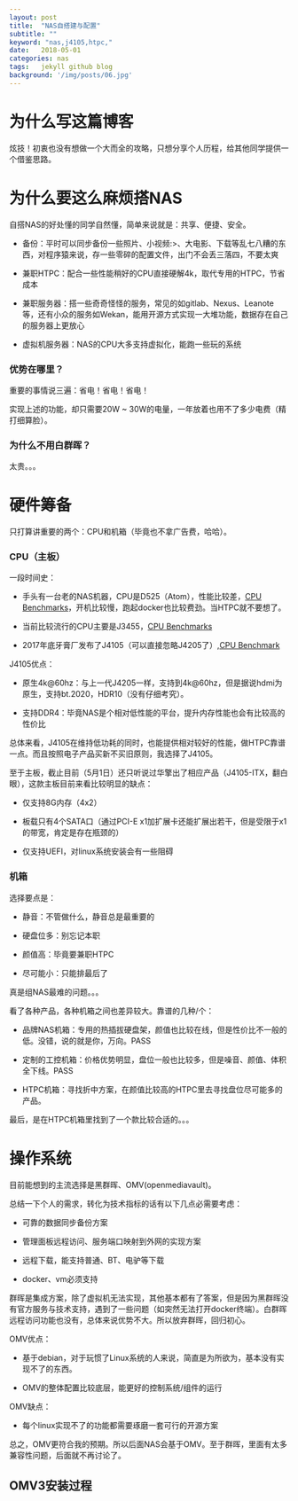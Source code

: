 ```yaml
---
layout: post
title:  "NAS自搭建与配置"
subtitle: ""
keyword: "nas,j4105,htpc,"
date:   2018-05-01
categories: nas
tags:	jekyll github blog
background: '/img/posts/06.jpg'
---
```

# 为什么写这篇博客

炫技！初衷也没有想做一个大而全的攻略，只想分享个人历程，给其他同学提供一个借鉴思路。

# 为什么要这么麻烦搭NAS

自搭NAS的好处懂的同学自然懂，简单来说就是：共享、便捷、安全。

- 备份：平时可以同步备份一些照片、小视频:>、大电影、下载等乱七八糟的东西，对程序猿来说，存一些零碎的配置文件，出门不会丢三落四，不要太爽

- 兼职HTPC：配合一些性能稍好的CPU直接硬解4k，取代专用的HTPC，节省成本

- 兼职服务器：搭一些奇奇怪怪的服务，常见的如gitlab、Nexus、Leanote等，还有小众的服务如Wekan，能用开源方式实现一大堆功能，数据存在自己的服务器上更放心

- 虚拟机服务器：NAS的CPU大多支持虚拟化，能跑一些玩的系统

### 优势在哪里？

重要的事情说三遍：省电！省电！省电！

实现上述的功能，却只需要20W ~ 30W的电量，一年放着也用不了多少电费（精打细算脸）。

### 为什么不用白群晖？

太贵。。。

# 硬件筹备

只打算讲重要的两个：CPU和机箱（毕竟也不拿广告费，哈哈）。

### CPU（主板）

一段时间史：

- 手头有一台老的NAS机器，CPU是D525（Atom），性能比较差，[CPU Benchmarks](https://www.cpubenchmark.net/cpu.php?cpu=Intel+Atom+D525+%40+1.80GHz&id=611)，开机比较慢，跑起docker也比较费劲。当HTPC就不要想了。

- 当前比较流行的CPU主要是J3455，[CPU Benchmarks](https://www.cpubenchmark.net/cpu.php?cpu=Intel+Celeron+J3455+%40+1.50GHz&id=2875)

- 2017年底牙膏厂发布了J4105（可以直接忽略J4205了）,[CPU Benchmark](https://www.cpubenchmark.net/cpu.php?cpu=Intel+Celeron+J4105+%40+1.50GHz&id=3159)

J4105优点：

- 原生4k@60hz：与上一代J4205一样，支持到4k@60hz，但是据说hdmi为原生，支持bt.2020，HDR10（没有仔细考究）。

- 支持DDR4：毕竟NAS是个相对低性能的平台，提升内存性能也会有比较高的性价比

总体来看，J4105在维持低功耗的同时，也能提供相对较好的性能，做HTPC靠谱一点。而且按照电子产品买新不买旧原则，我选择了J4105。

至于主板，截止目前（5月1日）还只听说过华擎出了相应产品（J4105-ITX，翻白眼），这款主板目前来看比较明显的缺点：

- 仅支持8G内存（4x2）

- 板载只有4个SATA口（通过PCI-E x1加扩展卡还能扩展出若干，但是受限于x1的带宽，肯定是存在瓶颈的）

- 仅支持UEFI，对linux系统安装会有一些阻碍

### 机箱

选择要点是：

- 静音：不管做什么，静音总是最重要的

- 硬盘位多：别忘记本职

- 颜值高：毕竟要兼职HTPC

- 尽可能小：只能排最后了

真是组NAS最难的问题。。。

看了各种产品，各种机箱之间也差异较大。靠谱的几种/个：

- 品牌NAS机箱：专用的热插拔硬盘架，颜值也比较在线，但是性价比不一般的低。没错，说的就是你，万向。PASS

- 定制的工控机箱：价格优势明显，盘位一般也比较多，但是噪音、颜值、体积全下线。PASS

- HTPC机箱：寻找折中方案，在颜值比较高的HTPC里去寻找盘位尽可能多的产品。

最后，是在HTPC机箱里找到了一个款比较合适的。。。

# 操作系统

目前能想到的主流选择是黑群晖、OMV(openmediavault)。

总结一下个人的需求，转化为技术指标的话有以下几点必需要考虑：

- 可靠的数据同步备份方案

- 管理面板远程访问、服务端口映射到外网的实现方案

- 远程下载，能支持普通、BT、电驴等下载

- docker、vm必须支持

群晖是集成方案，除了虚拟机无法实现，其他基本都有了答案，但是因为黑群晖没有官方服务与技术支持，遇到了一些问题（如突然无法打开docker终端）。白群晖远程访问功能也没有，总体来说优势不大。所以放弃群晖，回归初心。

OMV优点：

- 基于debian，对于玩惯了Linux系统的人来说，简直是为所欲为，基本没有实现不了的东西。

- OMV的整体配置比较底层，能更好的控制系统/组件的运行

OMV缺点：

- 每个linux实现不了的功能都需要琢磨一套可行的开源方案

总之，OMV更符合我的预期。所以后面NAS会基于OMV。至于群晖，里面有太多兼容性问题，后面就不再讨论了。

## OMV3安装过程


